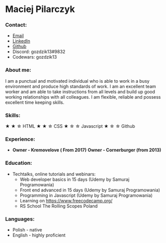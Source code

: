# Maciej Pilarczyk

### Contact:
* [Email](mailto:maciekpilar@gmail.com)
* [LinkedIn](https://www.linkedin.com/in/maciej-pilarczyk-444501140/)
* [Github](https://github.com/Gozdzik13/Gozdzik13)
* Discord: gozdzik13#9832
* Codewars: gozdzik13

### About me:
I am a punctual and motivated individual who is able to work in a busy environment and produce high standards of work. I am an excellent team worker and am able to take instructions from all levels and build up good working relationships with all colleagues. I am flexible, reliable and possess excellent time keeping skills.

### Skills:
&#9733; &#9733; &#9734; HTML
&#9733; &#9733; &#9734; CSS
&#9733; &#9734; &#9734; Javascript
&#9733; &#9734; &#9734; Github

### Experience:
  * **Owner - Kremovelove ( From 2017)**
    **Owner - Cornerburger (from 2013)**
  
### Education:
  * Techtalks, online tutorials and webinars:
    * Web developer basics in 15 days (Udemy by Samuraj Programowania)
    * Front end advanced in 15 days (Udemy by Samuraj Programowania)
    * Programming in Javascript (Udemy by Samuraj Programowania)
    * Learning on https://www.freecodecamp.org/
    * RS School The Rolling Scopes Poland
    
### Languages:
* Polish - native
* English - highly proficient
    

  


